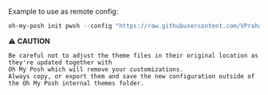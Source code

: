Example to use as remote config:

```powershell
oh-my-posh init pwsh --config "https://raw.githubusercontent.com/VPraharsha03/dotfiles/main/oh-my-posh/paradox_old.omp.json" | Invoke-Expression
```

⚠ **CAUTION**
```
Be careful not to adjust the theme files in their original location as they're updated together with
Oh My Posh which will remove your customizations.
Always copy, or export them and save the new configuration outside of the Oh My Posh internal themes folder.
```
